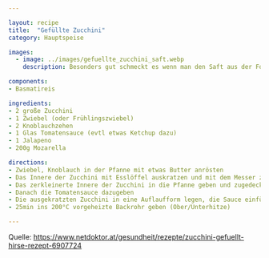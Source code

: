 ```yaml
---

layout: recipe
title:  "Gefüllte Zucchini"
category: Hauptspeise

images:
  - image: ../images/gefuellte_zucchini_saft.webp
    description: Besonders gut schmeckt es wenn man den Saft aus der Form drübergiest

components:
- Basmatireis

ingredients:
- 2 große Zucchini
- 1 Zwiebel (oder Frühlingszwiebel)
- 2 Knoblauchzehen
- 1 Glas Tomatensauce (evtl etwas Ketchup dazu)
- 1 Jalapeno
- 200g Mozarella

directions:
- Zwiebel, Knoblauch in der Pfanne mit etwas Butter anrösten
- Das Innere der Zucchini mit Esslöffel auskratzen und mit dem Messer zerkleinern
- Das zerkleinerte Innere der Zucchini in die Pfanne geben und zugedeckt kurz dünsten und mit Salz/Suppenwürze würzen
- Danach die Tomatensauce dazugeben
- Die ausgekratzten Zucchini in eine Auflaufform legen, die Sauce einfüllen und den Mozarella darauf verteilen
- 25min ins 200°C vorgeheizte Backrohr geben (Ober/Unterhitze)

---
```


Quelle: https://www.netdoktor.at/gesundheit/rezepte/zucchini-gefuellt-hirse-rezept-6907724

